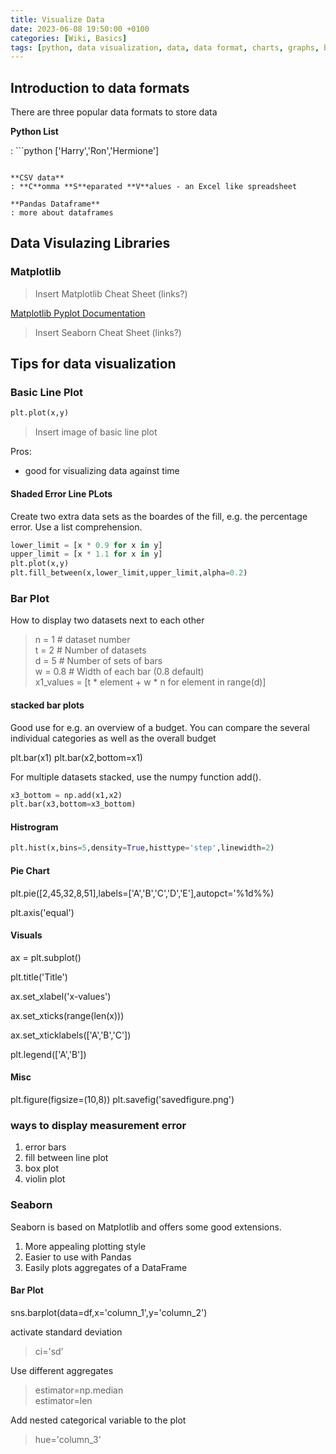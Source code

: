```yaml
---
title: Visualize Data
date: 2023-06-08 19:50:00 +0100
categories: [Wiki, Basics]
tags: [python, data visualization, data, data format, charts, graphs, basics]
---
```


## Introduction to data formats

There are three popular data formats to store data

**Python List**

: ```python
['Harry','Ron','Hermione']

```

**CSV data**
: **C**omma **S**eparated **V**alues - an Excel like spreadsheet

**Pandas Dataframe**
: more about dataframes
```

## Data Visulazing Libraries

### Matplotlib

> Insert Matplotlib Cheat Sheet (links?)

[Matplotlib Pyplot Documentation](https://matplotlib.org/stable/api/_as_gen/matplotlib.pyplot.plot.html#matplotlib.pyplot.plot)

> Insert Seaborn Cheat Sheet (links?)

## Tips for data visualization

### Basic Line Plot

```python
plt.plot(x,y)
```

> Insert image of basic line plot

Pros:

- good for visualizing data against time

#### Shaded Error Line PLots

Create two extra data sets as the boardes of the fill, e.g. the percentage error. Use a list comprehension.

```python
lower_limit = [x * 0.9 for x in y]
upper_limit = [x * 1.1 for x in y]
plt.plot(x,y)
plt.fill_between(x,lower_limit,upper_limit,alpha=0.2)
```

### Bar Plot

How to display two datasets next to each other

> n = 1 # dataset number <br />
> t = 2 # Number of datasets <br />
> d = 5 # Number of sets of bars<br />
> w = 0.8 # Width of each bar (0.8 default)<br />
> x1_values = [t \* element + w \* n for element in range(d)]

#### stacked bar plots

Good use for e.g. an overview of a budget. You can compare the several individual categories as well as the overall budget

plt.bar(x1)
plt.bar(x2,bottom=x1)

For multiple datasets stacked, use the numpy function add().

```python
x3_bottom = np.add(x1,x2)
plt.bar(x3,bottom=x3_bottom)
```

#### Histrogram

```python
plt.hist(x,bins=5,density=True,histtype='step',linewidth=2)
```

#### Pie Chart

plt.pie([2,45,32,8,51],labels=['A','B','C','D','E'],autopct='%1d%%)

plt.axis('equal')

#### Visuals

ax = plt.subplot()

plt.title('Title')

ax.set_xlabel('x-values')

ax.set_xticks(range(len(x)))

ax.set_xticklabels(['A','B','C'])

plt.legend(['A','B'])

#### Misc

plt.figure(figsize=(10,8))
plt.savefig('savedfigure.png')

### ways to display measurement error

1. error bars
2. fill between line plot
3. box plot
4. violin plot

### Seaborn

Seaborn is based on Matplotlib and offers some good extensions.

1. More appealing plotting style
2. Easier to use with Pandas
3. Easily plots aggregates of a DataFrame

#### Bar Plot

sns.barplot(data=df,x='column_1',y='column_2')

activate standard deviation
>ci='sd'

Use different aggregates
>estimator=np.median <br />
estimator=len

Add nested categorical variable to the plot
>hue='column_3'
